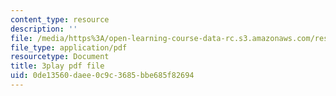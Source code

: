 ```yaml
---
content_type: resource
description: ''
file: /media/https%3A/open-learning-course-data-rc.s3.amazonaws.com/res-6-012-introduction-to-probability-spring-2018/0de13560daee0c9c3685bbe685f82694_D_EGYzqmapc.pdf
file_type: application/pdf
resourcetype: Document
title: 3play pdf file
uid: 0de13560-daee-0c9c-3685-bbe685f82694
---
```

